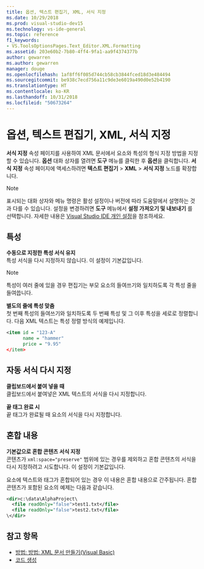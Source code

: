 ```yaml
---
title: 옵션, 텍스트 편집기, XML, 서식 지정
ms.date: 10/29/2018
ms.prod: visual-studio-dev15
ms.technology: vs-ide-general
ms.topic: reference
f1_keywords:
- VS.ToolsOptionsPages.Text_Editor.XML.Formatting
ms.assetid: 203e60b2-7b80-4ff4-9fa1-aa9f4374377b
author: gewarren
ms.author: gewarren
manager: douge
ms.openlocfilehash: 1af8ff6f085d744cb58cb3844fced18d3e484494
ms.sourcegitcommit: be938c7ecd756a11c9de3e6019a490d0e52b4190
ms.translationtype: HT
ms.contentlocale: ko-KR
ms.lasthandoff: 10/31/2018
ms.locfileid: "50673264"
---
```

# <a name="options-text-editor-xml-formatting"></a>옵션, 텍스트 편집기, XML, 서식 지정
**서식 지정** 속성 페이지를 사용하여 XML 문서에서 요소와 특성의 형식 지정 방법을 지정할 수 있습니다. **옵션** 대화 상자를 열려면 **도구** 메뉴를 클릭한 후 **옵션**을 클릭합니다. **서식 지정** 속성 페이지에 액세스하려면 **텍스트 편집기** > **XML** > **서식 지정** 노드를 확장합니다.

> [!NOTE]
> 표시되는 대화 상자와 메뉴 명령은 활성 설정이나 버전에 따라 도움말에서 설명하는 것과 다를 수 있습니다. 설정을 변경하려면 **도구** 메뉴에서 **설정 가져오기 및 내보내기** 를 선택합니다. 자세한 내용은 [Visual Studio IDE 개인 설정](../../ide/personalizing-the-visual-studio-ide.md)을 참조하세요.

## <a name="attributes"></a>특성  
**수동으로 지정한 특성 서식 유지**  
특성 서식을 다시 지정하지 않습니다. 이 설정이 기본값입니다.  
  
> [!NOTE]  
>  특성이 여러 줄에 있을 경우 편집기는 부모 요소의 들여쓰기와 일치하도록 각 특성 줄을 들여씁니다.  
  
**별도의 줄에 특성 맞춤**  
첫 번째 특성의 들여쓰기와 일치하도록 두 번째 특성 및 그 이후 특성을 세로로 정렬합니다. 다음 XML 텍스트는 특성 정렬 방식의 예제입니다.  
  
```xml
<item id = "123-A"  
      name = "hammer"  
      price = "9.95"  
</item>  
```  
  
## <a name="auto-reformat"></a>자동 서식 다시 지정  
**클립보드에서 붙여 넣을 때**  
클립보드에서 붙여넣은 XML 텍스트의 서식을 다시 지정합니다.  
  
**끝 태그 완료 시**  
끝 태그가 완료될 때 요소의 서식을 다시 지정합니다.  
  
## <a name="mixed-content"></a>혼합 내용  
**기본값으로 혼합 콘텐츠 서식 지정**  
콘텐츠가 `xml:space="preserve"` 범위에 있는 경우를 제외하고 혼합 콘텐츠의 서식을 다시 지정하려고 시도합니다. 이 설정이 기본값입니다.  
  
요소에 텍스트와 태그가 혼합되어 있는 경우 이 내용은 혼합 내용으로 간주됩니다. 혼합 콘텐츠가 포함된 요소의 예제는 다음과 같습니다.  
  
```xml
<dir>c:\data\AlphaProject\  
  <file readOnly="false">test1.txt</file>  
  <file readOnly="false">test2.txt</file>  
\</dir>  
```  
## <a name="see-also"></a>참고 항목
- [방법: 방법: XML 문서 만들기(Visual Basic)](/dotnet/visual-basic/programming-guide/program-structure/how-to-create-xml-documentation)
- [코드 생성](../code-generation-in-visual-studio.md)
  

